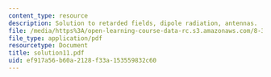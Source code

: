 ```yaml
---
content_type: resource
description: Solution to retarded fields, dipole radiation, antennas.
file: /media/https%3A/open-learning-course-data-rc.s3.amazonaws.com/8-311-electromagnetic-theory-spring-2004/ef917a56b60a2128f33a153559832c60_solution11.pdf
file_type: application/pdf
resourcetype: Document
title: solution11.pdf
uid: ef917a56-b60a-2128-f33a-153559832c60
---
```


